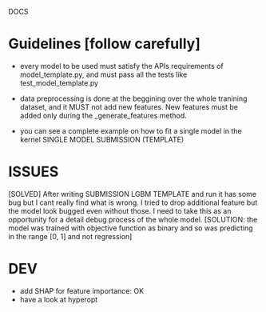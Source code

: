 DOCS

Guidelines [follow carefully]
==========

 - every model to be used must satisfy the APIs requirements of model_template.py, and must pass all the tests like test_model_template.py

- data preprocessing is done at the beggining over the whole tranining dataset, and it MUST not add new features. New features must be added only during the _generate_features method.

- you can see a complete example on how to fit a single model in the kernel SINGLE MODEL SUBMISSION (TEMPLATE)

ISSUES
======

[SOLVED] After writing SUBMISSION LGBM TEMPLATE and run it has some bug but I cant really find what is wrong. I tried to drop additional feature but the model look bugged even without those. I need to take this as an opportunity for a detail debug process of the whole model. [SOLUTION: the model was trained with objective function as binary and so was predicting in the range [0, 1] and not regression]

DEV
===

- add SHAP for feature importance: OK
- have a look at hyperopt
